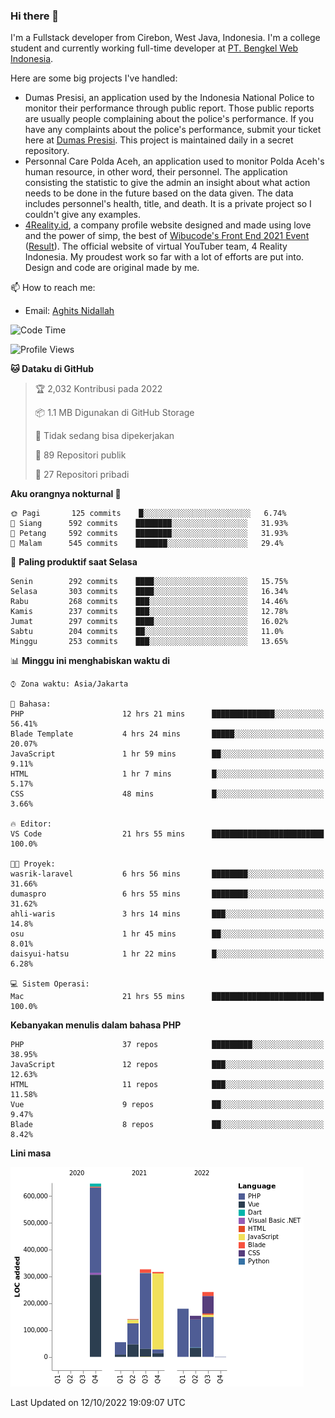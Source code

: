 ### Hi there 👋
I'm a Fullstack developer from Cirebon, West Java, Indonesia. I'm a college student and currently working full-time developer at [PT. Bengkel Web Indonesia](https://github.com/PT-Bengkel-Web-Indonesia).

Here are some big projects I've handled:
- Dumas Presisi, an application used by the Indonesia National Police to monitor their performance through public report. Those public reports are usually people complaining about the police's performance. If you have any complaints about the police's performance, submit your ticket here at [Dumas Presisi](https://dumaspresisi.polri.go.id/dumaspro). This project is maintained daily in a secret repository.
- Personnal Care Polda Aceh, an application used to monitor Polda Aceh's human resource, in other word, their personnel. The application consisting the statistic to give the admin an insight about what action needs to be done in the future based on the data given. The data includes personnel's health, title, and death. It is a private project so I couldn't give any examples.
- [4Reality.id](https://4reality.id), a company profile website designed and made using love and the power of simp, the best of [Wibucode's Front End 2021 Event](https://github.com/wibucode02/submision-event-frontend-2021) ([Result](https://github.com/wibucode02/top-5-pemenang-event-front-end-wibucode-2021)). The official website of virtual YouTuber team, 4 Reality Indonesia. My proudest work so far with a lot of efforts are put into. Design and code are original made by me.

📫 How to reach me:
- Email: [Aghits Nidallah](mailto:yourlovelydev@gmail.com)

<!--START_SECTION:waka-->
![Code Time](http://img.shields.io/badge/Code%20Time-1%2C764%20hrs%2033%20mins-blue)

![Profile Views](http://img.shields.io/badge/Profil%20dilihat-2-blue)

**🐱 Dataku di GitHub** 

> 🏆 2,032 Kontribusi pada 2022
 > 
> 📦 1.1 MB Digunakan di GitHub Storage 
 > 
> 🚫 Tidak sedang bisa dipekerjakan
 > 
> 📜 89 Repositori publik 
 > 
> 🔑 27 Repositori pribadi  
 > 
**Aku orangnya nokturnal 🦉** 

```text
🌞 Pagi       125 commits    █░░░░░░░░░░░░░░░░░░░░░░░░   6.74% 
🌆 Siang      592 commits    ████████░░░░░░░░░░░░░░░░░   31.93% 
🌃 Petang     592 commits    ████████░░░░░░░░░░░░░░░░░   31.93% 
🌙 Malam      545 commits    ███████░░░░░░░░░░░░░░░░░░   29.4%

```
📅 **Paling produktif saat Selasa** 

```text
Senin        292 commits    ████░░░░░░░░░░░░░░░░░░░░░   15.75% 
Selasa       303 commits    ████░░░░░░░░░░░░░░░░░░░░░   16.34% 
Rabu         268 commits    ███░░░░░░░░░░░░░░░░░░░░░░   14.46% 
Kamis        237 commits    ███░░░░░░░░░░░░░░░░░░░░░░   12.78% 
Jumat        297 commits    ████░░░░░░░░░░░░░░░░░░░░░   16.02% 
Sabtu        204 commits    ██░░░░░░░░░░░░░░░░░░░░░░░   11.0% 
Minggu       253 commits    ███░░░░░░░░░░░░░░░░░░░░░░   13.65%

```


📊 **Minggu ini menghabiskan waktu di** 

```text
⌚︎ Zona waktu: Asia/Jakarta

💬 Bahasa: 
PHP                      12 hrs 21 mins      ██████████████░░░░░░░░░░░   56.41% 
Blade Template           4 hrs 24 mins       █████░░░░░░░░░░░░░░░░░░░░   20.07% 
JavaScript               1 hr 59 mins        ██░░░░░░░░░░░░░░░░░░░░░░░   9.11% 
HTML                     1 hr 7 mins         █░░░░░░░░░░░░░░░░░░░░░░░░   5.17% 
CSS                      48 mins             █░░░░░░░░░░░░░░░░░░░░░░░░   3.66%

🔥 Editor: 
VS Code                  21 hrs 55 mins      █████████████████████████   100.0%

🐱‍💻 Proyek: 
wasrik-laravel           6 hrs 56 mins       ████████░░░░░░░░░░░░░░░░░   31.66% 
dumaspro                 6 hrs 55 mins       ████████░░░░░░░░░░░░░░░░░   31.62% 
ahli-waris               3 hrs 14 mins       ███░░░░░░░░░░░░░░░░░░░░░░   14.8% 
osu                      1 hr 45 mins        ██░░░░░░░░░░░░░░░░░░░░░░░   8.01% 
daisyui-hatsu            1 hr 22 mins        █░░░░░░░░░░░░░░░░░░░░░░░░   6.28%

💻 Sistem Operasi: 
Mac                      21 hrs 55 mins      █████████████████████████   100.0%

```

**Kebanyakan menulis dalam bahasa PHP** 

```text
PHP                      37 repos            █████████░░░░░░░░░░░░░░░░   38.95% 
JavaScript               12 repos            ███░░░░░░░░░░░░░░░░░░░░░░   12.63% 
HTML                     11 repos            ███░░░░░░░░░░░░░░░░░░░░░░   11.58% 
Vue                      9 repos             ██░░░░░░░░░░░░░░░░░░░░░░░   9.47% 
Blade                    8 repos             ██░░░░░░░░░░░░░░░░░░░░░░░   8.42%

```


**Lini masa**

![Chart not found](https://raw.githubusercontent.com/NikarashiHatsu/NikarashiHatsu/master/charts/bar_graph.png) 


 Last Updated on 12/10/2022 19:09:07 UTC
<!--END_SECTION:waka-->
